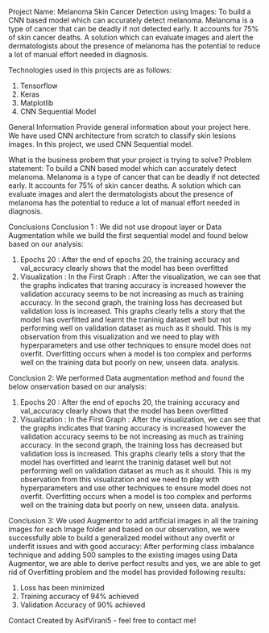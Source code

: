 Project Name:
Melanoma Skin Cancer Detection using Images:
To build a CNN based model which can accurately detect melanoma. Melanoma is a type of cancer that can be deadly if not detected early. It accounts for 75% of skin cancer deaths. A solution which can evaluate images and alert the dermatologists about the presence of melanoma has the potential to reduce a lot of manual effort needed in diagnosis.

Technologies used in this projects are as follows:
1. Tensorflow
2. Keras
3. Matplotlib
4. CNN Sequential Model

General Information
Provide general information about your project here.
We have used CNN architecture from scratch to classify skin lesions images. In this project, we used CNN Sequential model.

What is the business probem that your project is trying to solve?
Problem statement: To build a CNN based model which can accurately detect melanoma. Melanoma is a type of cancer that can be deadly if not detected early. It accounts for 75% of skin cancer deaths. A solution which can evaluate images and alert the dermatologists about the presence of melanoma has the potential to reduce a lot of manual effort needed in diagnosis.

Conclusions
Conclusion 1 : We did not use dropout layer or Data Augmentation while we build the first sequential model and found below based on our analysis:
1. Epochs 20 :  After the end of epochs 20, the training accuracy and val_accuracy clearly shows that the model has been overfitted
2. Visualization : 
In the First Graph : After the visualization, we can see that the graphs indicates that traning accuracy is increased however the validation accuracy seems to be not increasing as much as training accuracy. 
In the second graph, the training loss has decreased but validation loss is increased. This graphs clearly tells a story that the model has overfitted and learnt the traninig dataset well but not performing well on validation dataset as much as it should.
This is my observation from this visualization and we need to play with hyperparameters and use other techniques to ensure model does not overfit.
Overfitting occurs when a model is too complex and performs well on the training data but poorly on new, unseen data. analysis.

Conclusion 2: We performed Data augmentation method and found the below onservation based on our analysis:
1. Epochs 20 :  After the end of epochs 20, the training accuracy and val_accuracy clearly shows that the model has been overfitted
2. Visualization : 
In the First Graph : After the visualization, we can see that the graphs indicates that traning accuracy is increased however the validation accuracy seems to be not increasing as much as training accuracy. 
In the second graph, the training loss has decreased but validation loss is increased. This graphs clearly tells a story that the model has overfitted and learnt the traninig dataset well but not performing well on validation dataset as much as it should.
This is my observation from this visualization and we need to play with hyperparameters and use other techniques to ensure model does not overfit.
Overfitting occurs when a model is too complex and performs well on the training data but poorly on new, unseen data. analysis.

Conclusion 3: We used Augmentor to add artificial images in all the training images for each Image folder and based on our observation, we were successfully able to build a generalized model without any overfit or underfit issues and with good accuracy:
After performing class imbalance technique and adding 500 samples to the existing images using Data Augmentor, we are able to derive perfect results and yes, we are able to get rid of Overfitting problem and the model has provided following results:
1. Loss has been minimized 
2. Training accuracy of 94% achieved
3. Validation Accuracy of 90% achieved

Contact
Created by AsifVirani5 - feel free to contact me!


